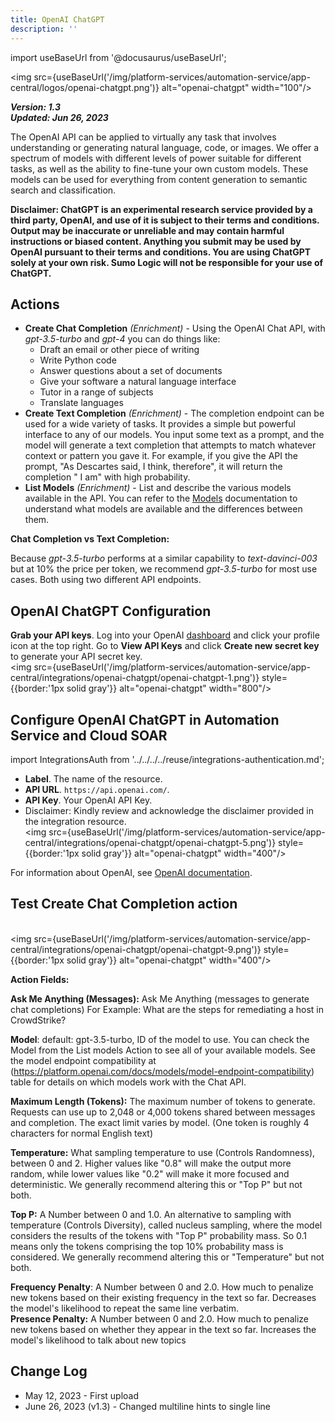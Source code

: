 ```yaml
---
title: OpenAI ChatGPT
description: ''
---
```

import useBaseUrl from '@docusaurus/useBaseUrl';

<img src={useBaseUrl('/img/platform-services/automation-service/app-central/logos/openai-chatgpt.png')} alt="openai-chatgpt" width="100"/>

***Version: 1.3  
Updated: Jun 26, 2023***

The OpenAI API can be applied to virtually any task that involves understanding or generating natural language, code, or images. We offer a spectrum of models with different levels of power suitable for different tasks, as well as the ability to fine-tune your own custom models. These models can be used for everything from content generation to semantic search and classification.

**Disclaimer: ChatGPT is an experimental research service provided by a third party, OpenAI, and use of it is subject to their terms and conditions. Output may be inaccurate or unreliable and may contain harmful instructions or biased content. Anything you submit may be used by OpenAI pursuant to their terms and conditions. You are using ChatGPT solely at your own risk. Sumo Logic will not be responsible for your use of ChatGPT.** 

## Actions

* **Create Chat Completion** *(Enrichment)* - Using the OpenAI Chat API, with *gpt-3.5-turbo* and *gpt-4* you can do things like:
	+ Draft an email or other piece of writing
	+ Write Python code
	+ Answer questions about a set of documents
	+ Give your software a natural language interface
	+ Tutor in a range of subjects
	+ Translate languages
* **Create Text Completion** *(Enrichment)* - The completion endpoint can be used for a wide variety of tasks. It provides a simple but powerful interface to any of our models. You input some text as a prompt, and the model will generate a text completion that attempts to match whatever context or pattern you gave it. For example, if you give the API the prompt, "As Descartes said, I think, therefore", it will return the completion " I am" with high probability.
* **List Models** *(Enrichment)* - List and describe the various models available in the API. You can refer to the [Models](https://platform.openai.com/docs/models) documentation to understand what models are available and the differences between them.

**Chat Completion vs Text Completion:**

Because *gpt-3.5-turbo* performs at a similar capability to *text-davinci-003* but at 10% the price per token, we recommend *gpt-3.5-turbo* for most use cases. Both using two different API endpoints.   


## OpenAI ChatGPT Configuration

**Grab your API keys**. Log into your OpenAI [dashboard](https://platform.openai.com/account/api-keys) and click your profile icon at the top right. Go to **View API Keys** and click **Create new secret key** to generate your API secret key.<br/><img src={useBaseUrl('/img/platform-services/automation-service/app-central/integrations/openai-chatgpt/openai-chatgpt-1.png')} style={{border:'1px solid gray'}} alt="openai-chatgpt" width="800"/>

## Configure OpenAI ChatGPT in Automation Service and Cloud SOAR

import IntegrationsAuth from '../../../../reuse/integrations-authentication.md';

<IntegrationsAuth/>

   * **Label**. The name of the resource.
   * **API URL**. `https://api.openai.com/`.
   * **API Key**. Your OpenAI API Key.
   * Disclaimer: Kindly review and acknowledge the disclaimer provided in the integration resource.<br/><img src={useBaseUrl('/img/platform-services/automation-service/app-central/integrations/openai-chatgpt/openai-chatgpt-5.png')} style={{border:'1px solid gray'}} alt="openai-chatgpt" width="400"/>

For information about OpenAI, see [OpenAI documentation](https://platform.openai.com/docs/api-reference/introduction).

## Test Create Chat Completion action

<br/><img src={useBaseUrl('/img/platform-services/automation-service/app-central/integrations/openai-chatgpt/openai-chatgpt-9.png')} style={{border:'1px solid gray'}} alt="openai-chatgpt" width="400"/>

**Action Fields:**

**Ask Me Anything (Messages):** Ask Me Anything (messages to generate chat completions) For Example: What are the steps for remediating a host in CrowdStrike?

**Model**: default: gpt-3.5-turbo, ID of the model to use. You can check the Model from the List models Action to see all of your available models. See the model endpoint compatibility at (https://platform.openai.com/docs/models/model-endpoint-compatibility) table for details on which models work with the Chat API.

**Maximum Length (Tokens):** The maximum number of tokens to generate. Requests can use up to 2,048 or 4,000 tokens shared between messages and completion. The exact limit varies by model. (One token is roughly 4 characters for normal English text)

**Temperature:** What sampling temperature to use (Controls Randomness), between 0 and 2. Higher values like "0.8" will make the output more random, while lower values like "0.2" will make it more focused and deterministic. We generally recommend altering this or "Top P" but not both.

**Top P:** A Number between 0 and 1.0. An alternative to sampling with temperature (Controls Diversity), called nucleus sampling, where the model considers the results of the tokens with "Top P" probability mass. So 0.1 means only the tokens comprising the top 10% probability mass is considered. We generally recommend altering this or "Temperature" but not both.

**Frequency Penalty**: A Number between 0 and 2.0. How much to penalize new tokens based on their existing frequency in the text so far. Decreases the model's likelihood to repeat the same line verbatim.   
**Presence Penalty:** A Number between 0 and 2.0. How much to penalize new tokens based on whether they appear in the text so far. Increases the model's likelihood to talk about new topics

## Change Log

* May 12, 2023 - First upload
* June 26, 2023 (v1.3) - Changed multiline hints to single line
